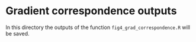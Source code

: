 # Gradient correspondence outputs

In this directory the outputs of the function `fig4_grad_correspondence.R` will be saved.
